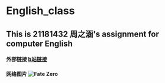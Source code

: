 # English_class
## This is 21181432 周之涵's assignment for computer English

#### 外部链接 [b站链接](http://www.bilibili.com/)
#### 网络图片 ![Fate Zero](https://gimg2.baidu.com/image_search/src=http%3A%2F%2Fi0.hdslb.com%2Fbfs%2Farticle%2F7303cb4c8d85b631c0621a6d522275b82cab74c2.jpg&refer=http%3A%2F%2Fi0.hdslb.com&app=2002&size=f9999,10000&q=a80&n=0&g=0n&fmt=jpeg?sec=1622280201&t=741d489005fca8fb4741f5f22c4ab3af)

